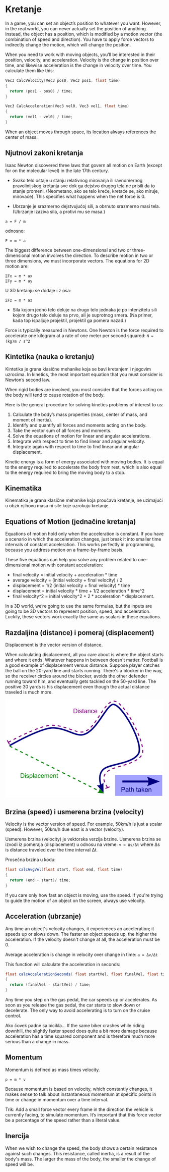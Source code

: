 # Kretanje

In a game, you can set an object’s position to whatever you want. However, in the real world, you can never actually set the position of anything. Instead, the object has a position, which is modified by a motion vector (the combination of speed and direction). You have to apply force vectors to indirectly change the motion, which will change the position.

When you need to work with moving objects, you’ll be interested in their position, velocity, and acceleration. Velocity is the change in position over time, and likewise acceleration is the change in velocity over time. You calculate them like this:

```cpp
Vec3 CalcVelocity(Vec3 pos0, Vec3 pos1, float time)
{
  return (pos1 - pos0) / time;
}
```

```cpp
Vec3 CalcAcceleration(Vec3 vel0, Vec3 vel1, float time)
{
  return (vel1 - vel0) / time;
}
```

When an object moves through space, its location always references the center of mass.

## Njutnovi zakoni kretanja

Isaac Newton discovered three laws that govern all motion on Earth (except for on the molecular level) in the late 17th century.

* Svako telo ostaje u stanju relativnog mirovanja ili ravnomernog pravolinijskog kretanja sve dok ga dejstvo drugog tela ne prisili da to stanje promeni. (Neometano, ako se telo kreće, kretaće se, ako miruje, mirovaće). This specifies what happens when the net force is 0.

*	Ubrzanje je srazmerno dejstvujućoj sili, a obrnuto srazmerno masi tela. (Ubrzanje izaziva sila, a protivi mu se masa.)
```
a = F / m
```
odnosno:
```
F = m * a
```

The biggest difference between one-dimensional and two or three-dimensional motion involves the direction. To describe motion in two or three dimensions, we must incorporate vectors. The equations for 2D motion are:
```
ΣFx = m * ax
ΣFy = m * ay
```
U 3D kretanju se dodaje i z osa:
```
ΣFz = m * az
```

*	Sila kojom jedno telo deluje na drugo telo jednaka je po intenzitetu sili kojom drugo telo deluje na prvo, ali je suprotnog smera. (Na primer, kada top ispaljuje projektil, projektil ga pomera nazad.)

Force is typically measured in Newtons. One Newton is the force required to accelerate one kilogram at a rate of one meter per second squared:
`N = (kg)m / s^2`

## Kintetika (nauka o kretanju)

Kintetika je grana klasične mehanike koja se bavi kretanjem i njegovim uzrocima. In kinetics, the most important equation that you must consider is Newton’s second law.

When rigid bodies are involved, you must consider that the forces acting on the body will tend to cause rotation of the body.

Here is the general procedure for solving kinetics problems of interest to us:
1. Calculate the body’s mass properties (mass, center of mass, and moment of inertia).
2. Identify and quantify all forces and moments acting on the body.
3. Take the vector sum of all forces and moments.
4. Solve the equations of motion for linear and angular accelerations.
5. Integrate with respect to time to find linear and angular velocity.
6. Integrate again with respect to time to find linear and angular displacement.

Kinetic energy is a form of energy associated with moving bodies. It is equal to the energy required to accelerate the body from rest, which is also equal to the energy required to bring the moving body to a stop.

## Kinematika

Kinematika je grana klasične mehanike koja proučava kretanje, ne uzimajući u obzir njihovu masu ni sile koje uzrokuju kretanje.

## Equations of Motion (jednačine kretanja)

Equations of motion hold only when the acceleration is constant. If you have a scenario in which the acceleration changes, just break it into smaller time intervals of constant acceleration. This works perfectly in programming, because you address motion on a frame-by-frame basis.

These five equations can help you solve any problem related to one-dimensional motion with constant acceleration:

* final velocity = initial velocity + acceleration * time
* average velocity = (initial velocity + final velocity) / 2
* displacement = 1/2 (initial velocity + final velocity) * time
* displacement = initial velocity * time + 1/2 acceleration * time^2
* final velocity^2 = initial velocity^2 + 2 * acceleration * displacement.

In a 3D world, we’re going to use the same formulas, but the inputs are going to be 3D vectors to represent position, speed, and acceleration. Luckily, these vectors work exactly the same as scalars in these equations.

## Razdaljina (distance) i pomeraj (displacement)

Displacement is the vector version of distance.

When calculating displacement, all you care about is where the object starts and where it ends. Whatever happens in between doesn't matter. Football is a good example of displacement versus distance. Suppose player catches the ball on the 20-yard line and starts running. There's a blocker in the way, so the receiver circles around the blocker, avoids the other defender running toward him, and eventually gets tackled on the 50-yard line. The positive 30 yards is his displacement even though the actual distance traveled is much more.

![distance-vs-displacement](slike/distance-vs-displacement.png?row=true)

## Brzina (speed) i usmerena brzina (velocity)

Velocity is the vector version of speed. For example, 50km/h is just a scalar (speed). However, 50km/h due east is a vector (velocity).

Usmerena brzina (velocity) je vektorska verzija brzine. Usmerena brzina se izvodi iz pomeraja (displacement) u odnosu na vreme:
`v = Δs/Δt`
where Δs is distance traveled over the time interval Δt.

Prosečna brzina u kodu:
```java
float calcAvgVel(float start, float end, float time)
{
  return (end - start)/ time;
}
```

If you care only how fast an object is moving, use the speed. If you're trying to guide the motion of an object on the screen, always use velocity.

## Acceleration (ubrzanje)

Any time an object's velocity changes, it experiences an acceleration; it speeds up or slows down. The faster an object speeds up, the higher the acceleration. If the velocity doesn't change at all, the acceleration must be 0.

Average acceleration is change in velocity over change in time:
`a = Δv/Δt`

This function will calculate the acceleration in seconds:
```java
float calcAccelerationSeconds( float startVel, float finalVel, float time)
{
  return (finalVel - startVel) / time;
}
```

Any time you step on the gas pedal, the car speeds up or accelerates. As soon as you release the gas pedal, the car starts to slow down or decelerate. The only way to avoid accelerating is to turn on the cruise control.

Ako čovek padne sa bicikla... If the same biker crashes while riding downhill, the slightly faster speed does quite a bit more damage because acceleration has a time squared component and is therefore much more serious than a change in mass.

## Momentum

Momentum is defined as mass times velocity.
```
p = m * v
```

Because momentum is based on velocity, which constantly changes, it makes sense to talk about instantaneous momentum at specific points in time or change in momentum over a time interval.

Trik: Add a small force vector every frame in the direction the vehicle is currently facing, to simulate momentum. It’s important that this force vector be a percentage of the speed rather than a literal value.

## Inercija

When we wish to change the speed, the body shows a certain resistance against such changes. This resistance, called inertia, is a result of the body's mass. The larger the mass of the body, the smaller the change of speed will be.
